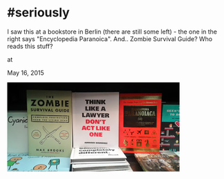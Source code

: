# #seriously




I saw this at a bookstore in Berlin (there are still some left) - the one in the right says "Encyclopedia Paranoica". And.. Zombie Survival Guide? Who reads this stuff?







at

May 16, 2015















![](20150516_174240.jpg)
